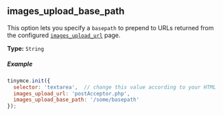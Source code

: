 ## images_upload_base_path

This option lets you specify a `basepath` to prepend to URLs returned from the configured [`images_upload_url`](#images_upload_url) page.

**Type:** `String`

##### Example

```js
tinymce.init({
  selector: 'textarea',  // change this value according to your HTML
  images_upload_url: 'postAcceptor.php',
  images_upload_base_path: '/some/basepath'
});
```
